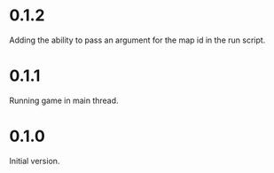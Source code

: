 # 0.1.2

Adding the ability to pass an argument for the map id in the run script.

# 0.1.1

Running game in main thread.

# 0.1.0

Initial version.

